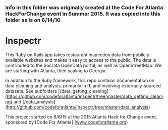 ### Info in this folder was originally created at the Code For Atlanta HackForChange event in Summer 2015.  It was copied into this folder as is on 6/14/16

# Inspectr

This Ruby on Rails app takes restaurant inspection data from publicly available websites and makes it easy to access to the public.  The data is contributed to the Socrata OpenData portal, as well as OpenStreetMap.   We are starting with Atlanta, then scaling to Georgia.

In addition to the Ruby framework, this repo contains documentation on data cleaning and analysis, primarily in R, and involving externally-sourced datasets.  See subfolders [/data_getting_cleaning] (https://github.com/codeforatlanta/inspectr/tree/master/data_getting_cleaning) and [/data_analysis] (http://github.com/codeforatlanta/inspectr/tree/master/data_analysis)

This project started on 6/6/15 at the 2015 Atlanta Hack for Change event, sponsored by [Code For Atlanta] (www.codeforatlanta.org)
